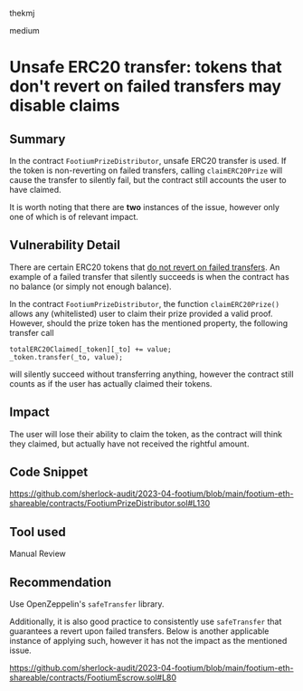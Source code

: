 thekmj

medium

# Unsafe ERC20 transfer: tokens that don't revert on failed transfers may disable claims

## Summary

In the contract `FootiumPrizeDistributor`, unsafe ERC20 transfer is used. If the token is non-reverting on failed transfers, calling `claimERC20Prize` will cause the transfer to silently fail, but the contract still accounts the user to have claimed.

It is worth noting that there are **two** instances of the issue, however only one of which is of relevant impact.

## Vulnerability Detail

There are certain ERC20 tokens that [do not revert on failed transfers](https://github.com/d-xo/weird-erc20#no-revert-on-failure). An example of a failed transfer that silently succeeds is when the contract has no balance (or simply not enough balance). 

In the contract `FootiumPrizeDistributor`, the function `claimERC20Prize()` allows any (whitelisted) user to claim their prize provided a valid proof. However, should the prize token has the mentioned property, the following transfer call

```solidity
totalERC20Claimed[_token][_to] += value;
_token.transfer(_to, value);
```

will silently succeed without transferring anything, however the contract still counts as if the user has actually claimed their tokens. 

## Impact

The user will lose their ability to claim the token, as the contract will think they claimed, but actually have not received the rightful amount.

## Code Snippet

https://github.com/sherlock-audit/2023-04-footium/blob/main/footium-eth-shareable/contracts/FootiumPrizeDistributor.sol#L130

## Tool used

Manual Review

## Recommendation

Use OpenZeppelin's `safeTransfer` library.

Additionally, it is also good practice to consistently use `safeTransfer` that guarantees a revert upon failed transfers. Below is another applicable instance of applying such, however it has not the impact as the mentioned issue.

https://github.com/sherlock-audit/2023-04-footium/blob/main/footium-eth-shareable/contracts/FootiumEscrow.sol#L80
